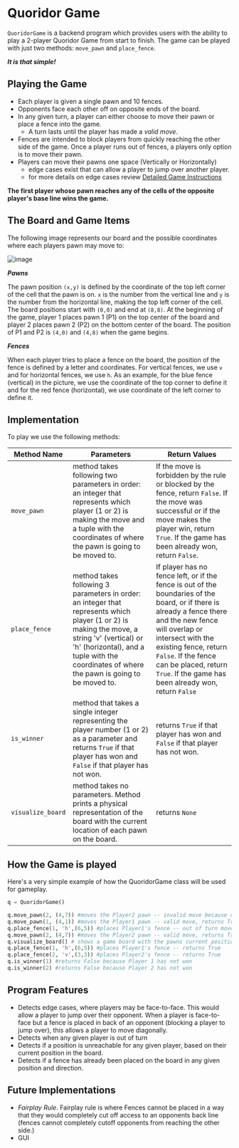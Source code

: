 # Quoridor Game
`QuoridorGame` is a backend program which provides users with the ability to play a 2-player Quoridor Game from start to finish. The game can be played with just two methods: `move_pawn` and `place_fence`.

 ***It is that simple!***

## Playing the Game

* Each player is given a single pawn and 10 fences.
* Opponents face each other off on opposite ends of the board. 
* In any given turn, a player can either choose to move their pawn or place a fence into the game. 
    * A turn lasts until the player has made a _valid move_.
* Fences are intended to block players from quickly reaching the other side of the game. Once a player runs out of fences, a players only option is to move their pawn. 
* Players can move their pawns one space (Vertically or Horizontally)
    * edge cases exist that can allow a player to jump over another player.
    * for more details on edge cases review [Detailed Game Instructions](https://en.gigamic.com/files/media/fiche_pedagogique/educative-sheet_quoridor-english.pdf)

**The first player whose pawn reaches any of the cells of the opposite player's base line wins the game.**

## The Board and Game Items



The following image represents our board and the possible coordinates where each players pawn may move to:

![image](https://user-images.githubusercontent.com/21003726/127106790-aaf4e265-a122-4fc3-bc70-77a261c78ea2.png)
 
***Pawns***

The pawn position `(x,y)` is defined by the coordinate of the top left corner of the cell that the pawn is on. `x` is the number from the vertical line and `y` is the number from the horizontal line, making the top left corner of the cell. The board positions start with `(0,0)` and end at `(8,8)`. At the beginning of the game, player 1 places pawn 1 (P1) on the top center of the board and player 2 places pawn 2 (P2) on the bottom center of the board.  The position of P1 and P2 is `(4,0)` and `(4,8)` when the game begins.   

***Fences***

When each player tries to place a fence on the board, the position of the fence is defined by a letter and coordinates.  For vertical fences, we use `v` and for horizontal fences, we use `h`.  As an example, for the blue fence (vertical) in the picture, we use the coordinate of the top corner to define it and for the red fence (horizontal), we use coordinate of the left corner to define it. 

## Implementation
To play we use the following methods:

Method Name   | Parameters     |   Return Values  |
------------- | -------------  | ---------------- |
`move_pawn`   | method takes following two parameters in order: an integer that represents which player (1 or 2) is making the move and a tuple with the coordinates of where the pawn is going to be moved to. | If the move is forbidden by the rule or blocked by the fence, return `False`. If the move was successful or if the move makes the player win, return `True`. If the game has been already won, return `False`.
`place_fence` |  method takes following 3 parameters in order: an integer that represents which player (1 or 2) is making the move, a string 'v' (vertical) or 'h' (horizontal), and a tuple with the coordinates of where the pawn is going to be moved to. | If player has no fence left, or if the fence is out of the boundaries of the board, or if there is already a fence there and the new fence will overlap or intersect with the existing fence, return `False`. If the fence can be placed, return `True`. If the game has been already won, return `False`
`is_winner`   | method that takes a single integer representing the player number (1 or 2) as a parameter and returns `True` if that player has won and `False` if that player has not won. | returns `True` if that player has won and `False` if that player has not won.
`visualize_board` | method takes no parameters. Method prints a physical representation of the board with the current location of each pawn on the board. | returns `None`

## How the Game is played

Here's a very simple example of how the QuoridorGame class will be used for gameplay.

```python
q = QuoridorGame()

q.move_pawn(2, (4,7)) #moves the Player2 pawn -- invalid move because only Player1 can start, returns False
q.move_pawn(1, (4,1)) #moves the Player1 pawn -- valid move, returns True
q.place_fence(1, 'h',(6,5)) #places Player1's fence -- out of turn move, returns False 
q.move_pawn(2, (4,7)) #moves the Player2 pawn -- valid move, returns True
q.visualize_board() # shows a game board with the pawns current position on the board.
q.place_fence(1, 'h',(6,5)) #places Player1's fence -- returns True
q.place_fence(2, 'v',(3,3)) #places Player2's fence -- returns True
q.is_winner(1) #returns False because Player 1 has not won
q.is_winner(2) #returns False because Player 2 has not won
```
## Program Features
* Detects edge cases, where players may be face-to-face. This would allow a player to jump over their opponent. When a player is face-to-face but a fence is placed in back of an opponent (blocking a player to jump over), this allows a player to move diagonally. 
* Detects when any given player is out of turn
* Detects if a position is unreachable for any given player, based on their current position in the board.
* Detects if a fence has already been placed on the board in any given position and direction. 
## Future Implementations
* *Fairplay Rule*. Fairplay rule is where Fences cannot be placed in a way that they would completely cut off access to an opponents back line (fences cannot completely cutoff opponents from reaching the other side.)
* GUI